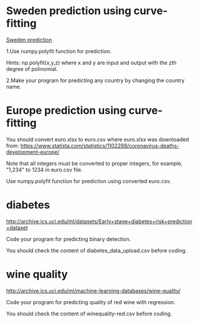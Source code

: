 # Sweden prediction using curve-fitting
<a href='https://github.com/ytakefuji/sweden'> Sweden prediction</a>

1.Use numpy.polyfit function for prediction.

Hints: np.polyfit(x,y,z) where x and y are input and output with the zth degree of polinomial.

2.Make your program for predicting any country by changing the country name.

# Europe prediction using curve-fitting

You should convert euro.xlsx to euro.csv where euro.xlsx was downloaded from:
https://www.statista.com/statistics/1102288/coronavirus-deaths-development-europe/

Note that all integers must be converted to proper integers, for example, "1,234" to 1234 in euro.csv file.

Use numpy.polyfit function for prediction using converted euro.csv.


# diabetes

http://archive.ics.uci.edu/ml/datasets/Early+stage+diabetes+risk+prediction+dataset

Code your program for predicting binary detection.

You should check the content of diabetes_data_upload.csv before coding.


# wine quality 

http://archive.ics.uci.edu/ml/machine-learning-databases/wine-quality/

Code your program for predicting quality of red wine with regression.

You should check the content of winequality-red.csv before coding.



